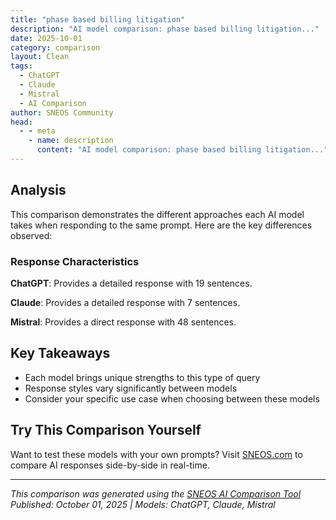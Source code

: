 ```yaml
---
title: "phase based billing litigation"
description: "AI model comparison: phase based billing litigation..."
date: 2025-10-01
category: comparison
layout: Clean
tags:
  - ChatGPT
  - Claude
  - Mistral
  - AI Comparison
author: SNEOS Community
head:
  - - meta
    - name: description
      content: "AI model comparison: phase based billing litigation..."
---
```


<ChatComparison
  title="phase based billing litigation"
  prompt="phase based billing litigation"
  :responses='{
    "ChatGPT": "Phase-based billing in litigation refers to a billing method where legal fees are structured and invoiced according to distinct phases or stages of a legal matter. Instead of billing hourly generally or on a contingency basis, the attorney and client agree on fees tied to specific phases of the litigation process.\n\n### Common Phases in Litigation Billing:\n1. **Initial Case Assessment and Investigation**  \n   - Reviewing facts and documents  \n   - Legal research  \n   - Client consultation  \n\n2. **Pleadings and Motions**  \n   - Drafting and filing complaints or answers  \n   - Motions to dismiss or other preliminary motions  \n\n3. **Discovery**  \n   - Interrogatories and document requests  \n   - Depositions  \n   - Review and production of documents  \n\n4. **Pre-Trial Preparation**  \n   - Motion practice  \n   - Settlement negotiations  \n   - Trial preparation  \n\n5. **Trial**  \n   - Jury selection  \n   - Opening statements, witness examinations, closing arguments  \n\n6. **Post-Trial and Appeal (if applicable)**  \n   - Post-trial motions  \n   - Appeals or enforcement actions  \n\n### Advantages of Phase-Based Billing:\n- **Predictability**: Clients gain better insight into anticipated costs for each phase.  \n- **Budgeting**: Easier to budget legal expenses by phase.  \n- **Transparency**: Clearer linkage between fees and work performed.  \n- **Flexibility**: Can be combined with other billing arrangements (e.g., flat fees for certain phases).  \n\n### Considerations:\n- The scope and deliverables of each phase need clear definition to avoid disputes.  \n- Changes or overlaps in phases should be managed with proper communication and potential amendments to the billing agreement.  \n- Phase-based billing is often used in complex cases where the work and costs can be segmented logically.  \n\n### Example Clause for Engagement Letter:\n\u0022The legal services to be provided will be billed according to the following phases, each with an estimated budget and agreed-upon fee arrangement:  \n- Phase 1: Initial case evaluation and pleadings \u2014 $X,XXX fixed fee  \n- Phase 2: Discovery \u2014 hourly billing with an estimated cap of $XX,XXX  \n- Phase 3: Trial \u2014 $XX,XXX retainer plus hourly fees  \nAny adjustments to these phases or associated fees will be communicated and agreed upon in advance.\u0022\n\nIf you need help drafting a phase-based billing agreement, understanding ethical rules about billing, or have questions on specific jurisdictions, feel free to ask!",
    "Claude": "Phase-based billing in litigation refers to structuring legal fees and billing around distinct phases or stages of a legal case rather than using traditional hourly billing throughout. Here\u0027s an overview:\n\n## Common Litigation Phases\n\n**1. Case Assessment \u0026 Pleadings**\n- Initial case evaluation\n- Discovery planning\n- Filing complaints/answers\n\n**2. Discovery Phase**\n- Document production\n- Depositions\n- Expert witness preparation\n\n**3. Motion Practice**\n- Summary judgment motions\n- Evidentiary motions\n- Case management conferences\n\n**4. Trial Preparation**\n- Witness preparation\n- Exhibit preparation\n- Trial strategy development\n\n**5. Trial/Resolution**\n- Trial proceedings\n- Settlement negotiations\n- Post-trial motions\n\n## Benefits\n\n**For Clients:**\n- Predictable costs per phase\n- Better budget planning\n- Clearer understanding of case progression\n- Ability to make informed decisions about continuing\n\n**For Attorneys:**\n- More predictable revenue streams\n- Reduced billing disputes\n- Better project management\n- Client satisfaction through transparency\n\n## Implementation Considerations\n\n- **Scope Definition**: Clearly define what\u0027s included in each phase\n- **Budget Ranges**: Establish realistic cost estimates\n- **Change Orders**: Process for handling scope changes\n- **Phase Gates**: Decision points between phases\n- **Risk Allocation**: How unexpected complications are handled\n\n## Potential Challenges\n\n- Difficulty predicting case complexity\n- Scope creep issues\n- Client disputes over phase boundaries\n- Cash flow timing for law firms\n\nWould you like me to elaborate on any particular aspect of phase-based billing in litigation?",
    "Mistral": "Phase-based billing litigation refers to a legal dispute or lawsuit that arises from the method of billing clients based on the phases or stages of a project, rather than on an hourly or fixed-fee basis. This approach is common in various professional services, including law, consulting, construction, and software development. Here are some key aspects and potential issues that might lead to litigation:\n\n### Key Aspects of Phase-Based Billing\n1. **Project Phases**: The project is divided into distinct phases, such as planning, design, implementation, and completion.\n2. **Milestones**: Each phase has specific milestones or deliverables that must be achieved.\n3. **Payments**: Payments are tied to the completion of these phases or milestones, rather than to the time spent.\n4. **Contract Terms**: The contract specifies the scope of work for each phase, the deliverables, and the payment terms.\n\n### Potential Issues Leading to Litigation\n1. **Scope Creep**: Changes in the project scope that were not anticipated in the original contract can lead to disputes over additional costs.\n2. **Delays**: Delays in completing phases can result in disputes over timelines, penalties, and additional costs.\n3. **Quality of Work**: Disagreements over the quality of the deliverables can lead to disputes about whether a phase has been satisfactorily completed.\n4. **Payment Disputes**: Disputes over the timing and amount of payments, especially if milestones are not clearly defined or met.\n5. **Contract Interpretation**: Differences in how the contract terms are interpreted by the parties involved.\n6. **Non-Performance**: Failure to complete a phase or deliver the agreed-upon deliverables can lead to litigation.\n\n### Common Legal Claims\n1. **Breach of Contract**: One party alleges that the other has failed to fulfill their contractual obligations.\n2. **Negligence**: Claims that the service provider did not meet the required standard of care.\n3. **Misrepresentation**: Allegations that one party made false statements or promises to induce the other party to enter into the contract.\n4. **Unjust Enrichment**: Claims that one party has been unjustly enriched at the expense of the other.\n\n### Resolution Strategies\n1. **Mediation**: A neutral third party helps the parties reach a mutually acceptable agreement.\n2. **Arbitration**: A neutral third party makes a binding decision after hearing both sides.\n3. **Litigation**: The dispute is resolved through the court system.\n4. **Negotiation**: The parties work together to find a solution without involving a third party.\n\n### Preventive Measures\n1. **Clear Contract Terms**: Ensure that the contract clearly defines the scope of work, deliverables, payment terms, and timelines for each phase.\n2. **Regular Communication**: Maintain open and regular communication to address any issues promptly.\n3. **Documentation**: Keep detailed records of all communications, agreements, and deliverables.\n4. **Risk Management**: Identify potential risks and have contingency plans in place.\n\n### Conclusion\nPhase-based billing can be an effective way to manage projects and payments, but it requires careful planning and clear communication to avoid disputes. If disputes do arise, understanding the potential legal claims and resolution strategies can help navigate the litigation process effectively."
  }'
  published-date="23:57"
/>

## Analysis

This comparison demonstrates the different approaches each AI model takes when responding to the same prompt. Here are the key differences observed:

### Response Characteristics

**ChatGPT**: Provides a detailed response with 19 sentences. 

**Claude**: Provides a detailed response with 7 sentences. 

**Mistral**: Provides a direct response with 48 sentences. 

## Key Takeaways

- Each model brings unique strengths to this type of query
- Response styles vary significantly between models
- Consider your specific use case when choosing between these models

## Try This Comparison Yourself

Want to test these models with your own prompts? Visit [SNEOS.com](https://sneos.com) to compare AI responses side-by-side in real-time.

---

*This comparison was generated using the [SNEOS AI Comparison Tool](https://sneos.com)*
*Published: October 01, 2025 | Models: ChatGPT, Claude, Mistral*
